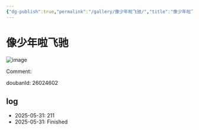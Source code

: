 ```yaml
---
{"dg-publish":true,"permalink":"/gallery/像少年啦飞驰/","title":"像少年啦飞驰","created":"2025-06-16T14:31:17.625+08:00"}
---
```



# 像少年啦飞驰

![image](https://hiraeth-picbed.oss-cn-beijing.aliyuncs.com/20250531154142.webp)

Comment: 



doubanId: 26024602

## log

- 2025-05-31: 211
- 2025-05-31: Finished
